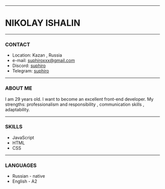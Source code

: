 ***
#   **NIKOLAY ISHALIN**
***

### CONTACT
+ Location: Kazan , Russia
+ e-mail: suphiroxxx@gmail.com
+ Discord: [suphiro](https://discordapp.com/users/1007374249511624735/)
+ Telegram: [suphiro](https://tlgg.ru/suphiro)   

_____

### ABOUT ME
I am 29 years old. I want to become an excellent front-end developer.
My strengths: professionalism and responsibility , communication skills , adaptability.


_______

### SKILLS
+ JavaScript
+ HTML
+ CSS

_______

### LANGUAGES
+ Russian - native
+ English - A2
